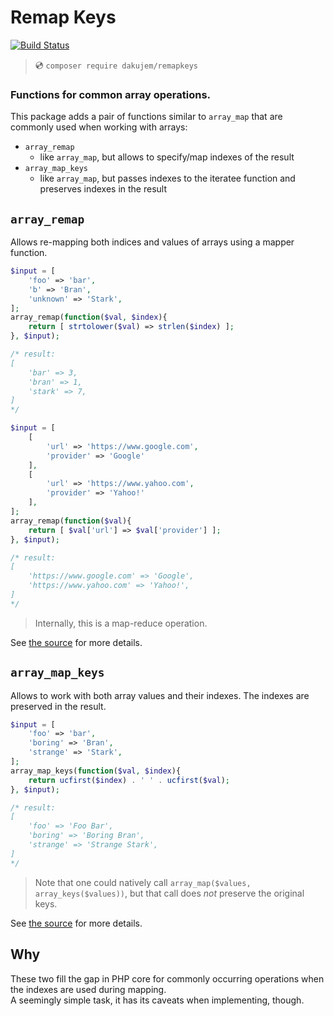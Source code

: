 
# Remap Keys

[![Build Status](https://travis-ci.org/dakujem/remapkeys.svg?branch=master)](https://travis-ci.org/dakujem/remapkeys)

> 💿 `composer require dakujem/remapkeys`

### Functions for common array operations.

This package adds a pair of functions similar to `array_map`
that are commonly used when working with arrays:
- `array_remap`
  - like `array_map`, but allows to specify/map indexes of the result
- `array_map_keys`
  - like `array_map`, but passes indexes to the iteratee function and preserves indexes in the result


## `array_remap`

Allows re-mapping both indices and values of arrays using a mapper function.

```php
$input = [
    'foo' => 'bar',
    'b' => 'Bran',
    'unknown' => 'Stark',
];
array_remap(function($val, $index){
    return [ strtolower($val) => strlen($index) ];
}, $input);

/* result:
[
    'bar' => 3,
    'bran' => 1,
    'stark' => 7,
]
*/
```

```php
$input = [
    [
        'url' => 'https://www.google.com',
        'provider' => 'Google'
    ],
    [
        'url' => 'https://www.yahoo.com',
        'provider' => 'Yahoo!'
    ],
];
array_remap(function($val){
    return [ $val['url'] => $val['provider'] ];
}, $input);

/* result:
[
    'https://www.google.com' => 'Google',
    'https://www.yahoo.com' => 'Yahoo!',
]
*/
```

> Internally, this is a map-reduce operation.

See [the source](/src/remap.php) for more details.


## `array_map_keys`

Allows to work with both array values and their indexes.
The indexes are preserved in the result.

```php
$input = [
    'foo' => 'bar',
    'boring' => 'Bran',
    'strange' => 'Stark',
];
array_map_keys(function($val, $index){
    return ucfirst($index) . ' ' . ucfirst($val);
}, $input);

/* result:
[
    'foo' => 'Foo Bar',
    'boring' => 'Boring Bran',
    'strange' => 'Strange Stark',
]
*/
```

> Note that one could natively call `array_map($values, array_keys($values))`, but that call does _not_ preserve the original keys.

See [the source](/src/map.php) for more details.


## Why

These two fill the gap in PHP core for commonly occurring operations when the indexes are used during mapping.\
A seemingly simple task, it has its caveats when implementing, though.
